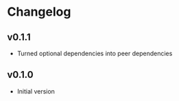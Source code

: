 # Changelog

## v0.1.1

- Turned optional dependencies into peer dependencies

## v0.1.0

- Initial version
